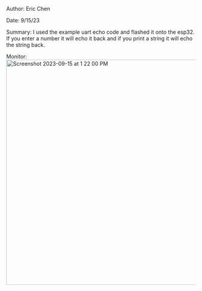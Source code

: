 Author: Eric Chen

Date: 9/15/23

Summary: I used the example uart echo code and flashed it onto the esp32. If you enter a number it will echo it back and if you print a string it will echo the string back.

Monitor:
<img width="598" alt="Screenshot 2023-09-15 at 1 22 00 PM" src="https://github.com/BU-EC444/Chen-Eric/assets/98416392/4c9555b4-8681-4aee-b428-326985a22792">
